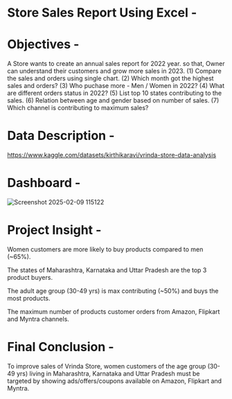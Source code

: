 # Store Sales Report Using Excel - 

# Objectives - 
A Store wants to create an annual sales report  for 2022 year. so that, Owner can understand their customers and grow more sales in 2023.
(1) Compare the sales and orders using single chart.
(2) Which month got the highest sales and orders?
(3) Who puchase more - Men / Women in 2022?
(4) What are different orders status in 2022?
(5) List top 10 states contributing to the sales.
(6) Relation between age and gender based on number of sales.
(7) Which channel is contributing to maximum sales?

# Data Description - 
https://www.kaggle.com/datasets/kirthikaravi/vrinda-store-data-analysis

# Dashboard - 

![Screenshot 2025-02-09 115122](https://github.com/user-attachments/assets/47d87db3-1ef3-419a-b25b-8fb938a4d1f8)


# Project Insight - 

Women customers are more likely to buy products compared to men (~65%).

The states of Maharashtra, Karnataka and Uttar Pradesh are the top 3 product buyers.

The adult age group (30-49 yrs) is max contributing (~50%) and buys the most products.

The maximum number of products customer orders from Amazon, Flipkart and Myntra channels.
# Final Conclusion - 
To improve sales of Vrinda Store, women customers of the age group (30-49 yrs) living in Maharashtra, Karnataka and Uttar Pradesh must be targeted by showing ads/offers/coupons available on Amazon, Flipkart and Myntra.

